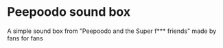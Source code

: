 # Peepoodo sound box

A simple sound box from "Peepoodo and the Super f*** friends" made by fans for fans